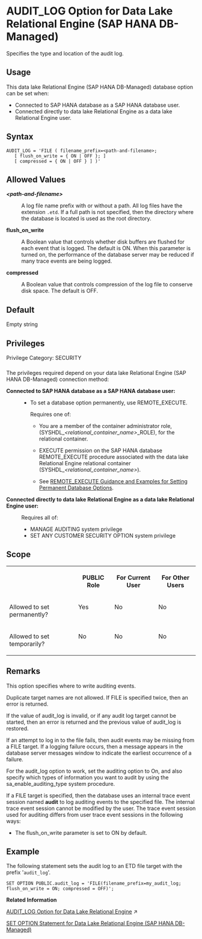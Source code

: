 <!-- loiocb45fed1ddb94d34afb66328c1f412d8 -->

# AUDIT\_LOG Option for Data Lake Relational Engine \(SAP HANA DB-Managed\)

Specifies the type and location of the audit log.



<a name="loiocb45fed1ddb94d34afb66328c1f412d8__section_dzz_4jj_kyb"/>

## Usage

This data lake Relational Engine \(SAP HANA DB-Managed\) database option can be set when:

-   Connected to SAP HANA database as a SAP HANA database user.
-   Connected directly to data lake Relational Engine as a data lake Relational Engine user.



<a name="loiocb45fed1ddb94d34afb66328c1f412d8__section_tlm_jpy_brb"/>

## Syntax

```
AUDIT_LOG = 'FILE ( filename_prefix=<path-and-filename>;
   [ flush_on_write = { ON | OFF }; ]
   [ compressed = { ON | OFF } ] )'
```



<a name="loiocb45fed1ddb94d34afb66328c1f412d8__section_hww_dhy_brb"/>

## Allowed Values


<dl>
<dt><b>

*<path-and-filename\>*

</b></dt>
<dd>

A log file name prefix with or without a path. All log files have the extension `.etd`. If a full path is not specified, then the directory where the database is located is used as the root directory.



</dd><dt><b>

flush\_on\_write

</b></dt>
<dd>

A Boolean value that controls whether disk buffers are flushed for each event that is logged. The default is ON. When this parameter is turned on, the performance of the database server may be reduced if many trace events are being logged.



</dd><dt><b>

compressed

</b></dt>
<dd>

A Boolean value that controls compression of the log file to conserve disk space. The default is OFF.



</dd>
</dl>



<a name="loiocb45fed1ddb94d34afb66328c1f412d8__section_tjb_hhy_brb"/>

## Default

Empty string



<a name="loiocb45fed1ddb94d34afb66328c1f412d8__section_j31_3yv_cxb"/>

## Privileges

Privilege Category: SECURITY



### 

The privileges required depend on your data lake Relational Engine \(SAP HANA DB-Managed\) connection method:


<dl>
<dt><b>

Connected to SAP HANA database as a SAP HANA database user:

</b></dt>
<dd>

-   To set a database option permanently, use REMOTE\_EXECUTE.

    Requires one of:

    -   You are a member of the container administrator role, \(SYSHDL\_*<relational\_container\_name\>*\_ROLE\), for the relational container.
    -   EXECUTE permission on the SAP HANA database REMOTE\_EXECUTE procedure associated with the data lake Relational Engine relational container \(SYSHDL\_*<relational\_container\_name\>*\).

    -   See [REMOTE\_EXECUTE Guidance and Examples for Setting Permanent Database Options](remote-execute-guidance-and-examples-for-setting-permanent-database-options-0023bea.md).





</dd><dt><b>

Connected directly to data lake Relational Engine as a data lake Relational Engine user:

</b></dt>
<dd>

Requires all of:

-   MANAGE AUDITING system privilege
-   SET ANY CUSTOMER SECURITY OPTION system privilege



</dd>
</dl>



<a name="loiocb45fed1ddb94d34afb66328c1f412d8__section_dbj_3nb_dxb"/>

## Scope


<table>
<tr>
<th valign="top">

 

</th>
<th valign="top">

PUBLIC Role

</th>
<th valign="top">

For Current User

</th>
<th valign="top">

For Other Users

</th>
</tr>
<tr>
<td valign="top">

Allowed to set permanently?

</td>
<td valign="top">

Yes

</td>
<td valign="top">

No

</td>
<td valign="top">

No

</td>
</tr>
<tr>
<td valign="top">

Allowed to set temporarily?

</td>
<td valign="top">

No

</td>
<td valign="top">

No

</td>
<td valign="top">

No

</td>
</tr>
</table>



<a name="loiocb45fed1ddb94d34afb66328c1f412d8__section_ysx_jhy_brb"/>

## Remarks

This option specifies where to write auditing events.

Duplicate target names are not allowed. If FILE is specified twice, then an error is returned.

If the value of audit\_log is invalid, or if any audit log target cannot be started, then an error is returned and the previous value of audit\_log is restored.

If an attempt to log in to the file fails, then audit events may be missing from a FILE target. If a logging failure occurs, then a message appears in the database server messages window to indicate the earliest occurrence of a failure.

For the audit\_log option to work, set the auditing option to On, and also specify which types of information you want to audit by using the sa\_enable\_auditing\_type system procedure.

If a FILE target is specified, then the database uses an internal trace event session named **audit** to log auditing events to the specified file. The internal trace event session cannot be modified by the user. The trace event session used for auditing differs from user trace event sessions in the following ways:

-   The flush\_on\_write parameter is set to ON by default.



## Example

The following statement sets the audit log to an ETD file target with the prefix '`audit_log`'.

```
SET OPTION PUBLIC.audit_log = 'FILE(filename_prefix=my_audit_log; flush_on_write = ON; compressed = OFF)';
```

**Related Information**  


[AUDIT_LOG Option for Data Lake Relational Engine](https://help.sap.com/viewer/19b3964099384f178ad08f2d348232a9/2024_3_QRC/en-US/812cbb736ce2101490b7fab431caa9ff.html "Specifies the type and location of the audit log.") :arrow_upper_right:

[SET OPTION Statement for Data Lake Relational Engine \(SAP HANA DB-Managed\)](../030-sql-statements/set-option-statement-for-data-lake-relational-engine-sap-hana-db-managed-84a37a4.md "Changes options that affect the behavior of the database and its compatibility with Transact-SQL. Setting the value of an option can change the behavior for all users or an individual user, in either a temporary or permanent scope.")

